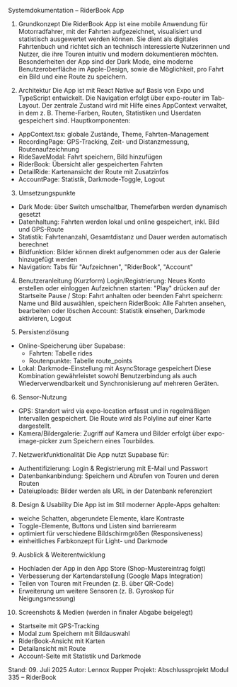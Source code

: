 Systemdokumentation – RiderBook App


1. Grundkonzept
Die RiderBook App ist eine mobile Anwendung für Motorradfahrer, mit der Fahrten aufgezeichnet, visualisiert und statistisch ausgewertet werden können. Sie dient als digitales Fahrtenbuch und richtet sich an technisch interessierte Nutzerinnen und Nutzer, die ihre Touren intuitiv und modern dokumentieren möchten. Besonderheiten der App sind der Dark Mode, eine moderne Benutzeroberfläche im Apple-Design, sowie die Möglichkeit, pro Fahrt ein Bild und eine Route zu speichern.


2. Architektur
  Die App ist mit React Native auf Basis von Expo und TypeScript entwickelt. Die Navigation erfolgt über expo-router im Tab-Layout. Der zentrale Zustand wird mit Hilfe eines AppContext verwaltet, in dem z. B. Theme-Farben, Routen, Statistiken und Userdaten gespeichert sind.
  Hauptkomponenten:
- AppContext.tsx: globale Zustände, Theme, Fahrten-Management
- RecordingPage: GPS-Tracking, Zeit- und Distanzmessung, Routenaufzeichnung
- RideSaveModal: Fahrt speichern, Bild hinzufügen
- RiderBook: Übersicht aller gespeicherten Fahrten
- DetailRide: Kartenansicht der Route mit Zusatzinfos
- AccountPage: Statistik, Darkmode-Toggle, Logout

  
3. Umsetzungspunkte
- Dark Mode: über Switch umschaltbar, Themefarben werden dynamisch gesetzt
- Datenhaltung: Fahrten werden lokal und online gespeichert, inkl. Bild und GPS-Route
- Statistik: Fahrtenanzahl, Gesamtdistanz und Dauer werden automatisch berechnet
- Bildfunktion: Bilder können direkt aufgenommen oder aus der Galerie hinzugefügt werden
- Navigation: Tabs für "Aufzeichnen", "RiderBook", "Account"


4. Benutzeranleitung (Kurzform)
   Login/Registrierung: Neues Konto erstellen oder einloggen
   Aufzeichnen starten: "Play" drücken auf der Startseite
   Pause / Stop: Fahrt anhalten oder beenden
   Fahrt speichern: Name und Bild auswählen, speichern
   RiderBook: Alle Fahrten ansehen, bearbeiten oder löschen
   Account: Statistik einsehen, Darkmode aktivieren, Logout

 
5. Persistenzlösung
- Online-Speicherung über Supabase:
  - Fahrten: Tabelle rides
  - Routenpunkte: Tabelle route_points
- Lokal: Darkmode-Einstellung mit AsyncStorage gespeichert
Diese Kombination gewährleistet sowohl Benutzerbindung als auch Wiederverwendbarkeit und Synchronisierung auf mehreren Geräten.


6. Sensor-Nutzung
- GPS: Standort wird via expo-location erfasst und in regelmäßigen Intervallen gespeichert. Die Route wird als Polyline auf einer Karte dargestellt.
- Kamera/Bildergalerie: Zugriff auf Kamera und Bilder erfolgt über expo-image-picker zum Speichern eines Tourbildes.


7. Netzwerkfunktionalität
Die App nutzt Supabase für:
- Authentifizierung: Login & Registrierung mit E-Mail und Passwort
- Datenbankanbindung: Speichern und Abrufen von Touren und deren Routen
- Dateiuploads: Bilder werden als URL in der Datenbank referenziert

  
8. Design & Usability
Die App ist im Stil moderner Apple-Apps gehalten:
- weiche Schatten, abgerundete Elemente, klare Kontraste
- Toggle-Elemente, Buttons und Listen sind barrierearm
- optimiert für verschiedene Bildschirmgrößen (Responsiveness)
- einheitliches Farbkonzept für Light- und Darkmode

  
9. Ausblick & Weiterentwicklung
- Hochladen der App in den App Store (Shop-Mustereintrag folgt)
- Verbesserung der Kartendarstellung (Google Maps Integration)
- Teilen von Touren mit Freunden (z. B. über QR-Code)
- Erweiterung um weitere Sensoren (z. B. Gyroskop für Neigungsmessung)

  
10. Screenshots & Medien (werden in finaler Abgabe beigelegt)
- Startseite mit GPS-Tracking
- Modal zum Speichern mit Bildauswahl
- RiderBook-Ansicht mit Karten
- Detailansicht mit Route
- Account-Seite mit Statistik und Darkmode
  
Stand: 09. Juli 2025
Autor: Lennox Rupper
Projekt: Abschlussprojekt Modul 335 – RiderBook
